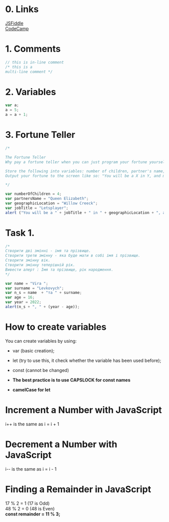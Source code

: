# 0. Links
[JSFiddle](https://jsfiddle.net/)  
[CodeCamp](https://www.freecodecamp.org/learn/javascript-algorithms-and-data-structures)


# 1. Comments
```js
// this is in-line comment
/* this is a
multi-line comment */
```


# 2. Variables
```js
var a;
a = 5;
a = a + 1;
```


# 3. Fortune Teller
```js
/*

The Fortune Teller
Why pay a fortune teller when you can just program your fortune yourself?

Store the following into variables: number of children, partner's name, geographic location, job title.
Output your fortune to the screen like so: "You will be a X in Y, and married to Z with N kids."

*/

var numberOfChildren = 4;
var partnersName = "Queen Elizabeth";
var geographicLocation = "Willow Creeck";
var jobTitle = "Letsplayer";
alert ("You will be a " + jobTitle + " in " + geographicLocation + ", and married to " + partnersName + " with " + numberOfChildren + " kids." );
```




# Task 1.
```js
/*
Створити дві змінні - імя та прізвище.
Створити третю змінну - яка буде мати в собі імя і прізвище.
Створити змінну вік.
Створити змінну теперішній рік.
Вивести алерт : Імя та прізвище, рік народження.
*/

var name = "Vira ";
var surname = "Levkovych";
var n_s = name  + "та " + surname;
var age = 16;
var year = 2022;
alert(n_s + ", " + (year - age));
```



# How to create variables
You can create variables by using: 
* var (basic creation);
* let (try to use this, it check whether the variable has been used before);
* const (cannot be changed)

* **The best practice is to use CAPSLOCK for const names**
* **camelCase for let**


# Increment a Number with JavaScript
i++ is the same as i = i + 1  


# Decrement a Number with JavaScript
i-- is the same as i = i - 1



# Finding a Remainder in JavaScript
17 % 2 = 1 (17 is Odd)  
48 % 2 = 0 (48 is Even)  
**const remainder = 11 % 3;**
